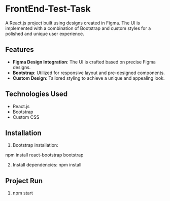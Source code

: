 # FrontEnd-Test-Task

A React.js project built using designs created in Figma. The UI is implemented with a combination of Bootstrap and custom styles for a polished and unique user experience.

## Features

- **Figma Design Integration**: The UI is crafted based on precise Figma designs.
- **Bootstrap**: Utilized for responsive layout and pre-designed components.
- **Custom Design**: Tailored styling to achieve a unique and appealing look.

## Technologies Used

- React.js
- Bootstrap
- Custom CSS

## Installation

1. Bootstrap installation:

npm install react-bootstrap bootstrap

2. Install dependencies:
npm install

## Project Run
1. npm start

